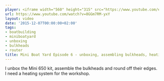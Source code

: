 ```yaml
---
player: <iframe width="560" height="315" src="https://www.youtube.com/embed/8GGm7RM-yxY" frameborder="0" allowfullscreen></iframe>
url: https://www.youtube.com/watch?v=8GGm7RM-yxY
layout: video
date: '2015-12-07T00:00:00+02:00'
tags:
- boatbuilding
- miniboatyard
- unboxing
- bulkheads
- router
title: Mini Boat Yard Episode 6 - unboxing, assembling bulkheads, heating
---
```


I unbox the Mini 650 kit, assemble the bulkheads and round off their edges. I need a heating system for the workshop.
